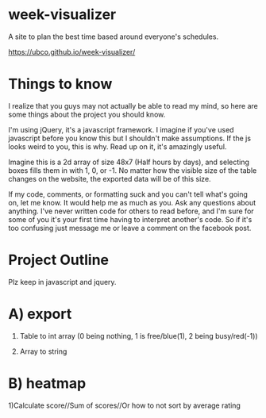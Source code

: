 # week-visualizer
A site to plan the best time based around everyone's schedules.

https://ubco.github.io/week-visualizer/

# Things to know
I realize that you guys may not actually be able to read my mind, so here are some things about the project you should know.

I'm using jQuery, it's a javascript framework. I imagine if you've used javascript before you know this but I shouldn't make assumptions. If the js looks weird to you, this is why. Read up on it, it's amazingly useful.

Imagine this is a 2d array of size 48x7 (Half hours by days), and selecting boxes fills them in with 1, 0, or -1. No matter how the visible size of the table changes on the website, the exported data will be of this size.

If my code, comments, or formatting suck and you can't tell what's going on, let me know. It would help me as much as you. Ask any questions about anything. I've never written code for others to read before, and I'm sure for some of you it's your first time having to interpret another's code. So if it's too confusing just message me or leave a comment on the facebook post.

# Project Outline
Plz keep in javascript and jquery.

# A) export  
   1) Table to int array (0 being nothing, 1 is free/blue(1), 2 being busy/red(-1))
  
   2) Array to string
# B) heatmap
   1)Calculate score//Sum of scores//Or how to not sort by average rating
